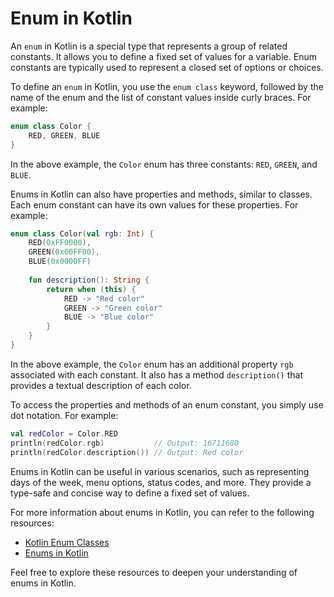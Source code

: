 

# Enum in Kotlin

An `enum` in Kotlin is a special type that represents a group of related constants. It allows you to define a fixed set of values for a variable. Enum constants are typically used to represent a closed set of options or choices.

To define an `enum` in Kotlin, you use the `enum class` keyword, followed by the name of the enum and the list of constant values inside curly braces. For example:

```kotlin
enum class Color {
    RED, GREEN, BLUE
}
```

In the above example, the `Color` enum has three constants: `RED`, `GREEN`, and `BLUE`.

Enums in Kotlin can also have properties and methods, similar to classes. Each enum constant can have its own values for these properties. For example:

```kotlin
enum class Color(val rgb: Int) {
    RED(0xFF0000),
    GREEN(0x00FF00),
    BLUE(0x0000FF)
    
    fun description(): String {
        return when (this) {
            RED -> "Red color"
            GREEN -> "Green color"
            BLUE -> "Blue color"
        }
    }
}
```

In the above example, the `Color` enum has an additional property `rgb` associated with each constant. It also has a method `description()` that provides a textual description of each color.

To access the properties and methods of an enum constant, you simply use dot notation. For example:

```kotlin
val redColor = Color.RED
println(redColor.rgb)           // Output: 16711680
println(redColor.description()) // Output: Red color
```

Enums in Kotlin can be useful in various scenarios, such as representing days of the week, menu options, status codes, and more. They provide a type-safe and concise way to define a fixed set of values.

For more information about enums in Kotlin, you can refer to the following resources:

- [Kotlin Enum Classes](https://kotlinlang.org/docs/enum-classes.html)
- [Enums in Kotlin](https://www.baeldung.com/kotlin/enum)

Feel free to explore these resources to deepen your understanding of enums in Kotlin.
